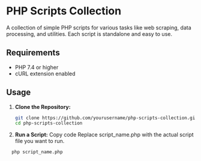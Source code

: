 # PHP Scripts Collection

A collection of simple PHP scripts for various tasks like web scraping, data processing, and utilities. Each script is standalone and easy to use.

## Requirements

- PHP 7.4 or higher
- cURL extension enabled

## Usage

1. **Clone the Repository:**
   ```bash
   git clone https://github.com/yourusername/php-scripts-collection.git
   cd php-scripts-collection

2. **Run a Script:**
  Copy code
  Replace script_name.php with the actual script file you want to run.
```bash
  php script_name.php 

